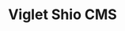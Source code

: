 ---
layout: solution
title: Viglet Shio CMS
status: stable
order: 2
identifier: shio
permalink: /shio/
get-started: https://shio.readme.io/
github: https://github.com/ShioCMS
github-org: ShioCMS
release: 0.3.7
main-color: tomato
logo-acronym: Sh
logo-section: CMS
short-name: Shio CMS
full-name: Viglet Shio CMS
description: Model Content, Use GraphQL and Create Site using Javascript with Native Cache and Search.
travis-url: https://travis-ci.com/ShioCMS/shio
twitter-url: https://twitter.com/shiocms
slack-url: https://shiocms.slack.com
youtube-playlist-id: PLucp-3sa10A40BeGVAvLChPwONTfQ0nmY
download-message: Download Shio CMS and create your site.
download-size: 155 MB
download-url: https://github.com/ShioCMS/shio/releases/download/v0.3.7/viglet-shio.jar
run-jar: viglet-shio.jar
run-port: 2710
app-login: admin
app-password: admin
social-image: https://avatars.githubusercontent.com/u/38250020?s=280&amp;v=4
---